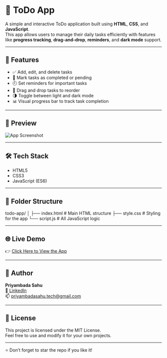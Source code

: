 # 📝 ToDo App

A simple and interactive ToDo application built using **HTML**, **CSS**, and **JavaScript**.  
This app allows users to manage their daily tasks efficiently with features like **progress tracking**, **drag-and-drop**, **reminders**, and **dark mode** support.

---

## 🚀 Features

- ✅ Add, edit, and delete tasks  
- 📌 Mark tasks as completed or pending  
- 🕘 Set reminders for important tasks  
- 🔄 Drag and drop tasks to reorder  
- 🌗 Toggle between light and dark mode  
- 📊 Visual progress bar to track task completion

---

## 📸 Preview

![App Screenshot](screenshot.png)

---

## 🛠️ Tech Stack

- HTML5
- CSS3
- JavaScript (ES6)

---

## 📂 Folder Structure
todo-app/
│
├── index.html # Main HTML structure
├── style.css # Styling for the app
└── script.js # All JavaScript logic


---

## 🌐 Live Demo

👉 [Click Here to View the App](https://priyambadasahu.github.io/todo-app/)  


---

## 🙌 Author

**Priyambada Sahu**  
💼 [LinkedIn](https://www.linkedin.com/in/priyambada-sahu/)  
📫 priyambadasahu.tech@gmail.com

---

## 📄 License

This project is licensed under the MIT License.  
Feel free to use and modify it for your own projects.

---

⭐ Don’t forget to star the repo if you like it!
